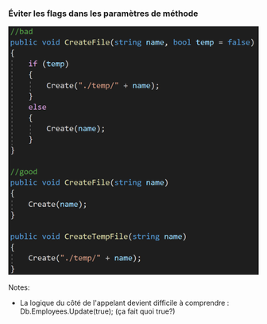 ### Éviter les flags dans les paramètres de méthode
![](images/code/flag.png?raw=true)

Notes:
- La logique du côté de l'appelant devient difficile à comprendre : Db.Employees.Update(true);
(ça fait quoi true?)
